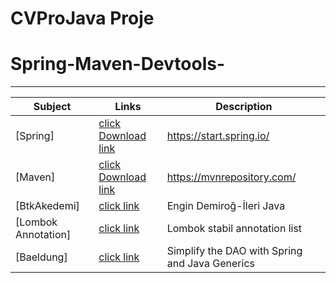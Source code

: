 # CVProJava Proje
# Spring-Maven-Devtools-
***
|Subject |Links  | Description|
--- | --- | ---|
|[Spring]|[click Download link](https://start.spring.io/)|https://start.spring.io/|
|[Maven]|[click Download link](https://mvnrepository.com/)|https://mvnrepository.com/|
|[BtkAkedemi]|[click link](https://www.btkakademi.gov.tr/)|Engin Demiroğ-İleri Java|
|[Lombok Annotation]|[click link](https://projectlombok.org/features/all)|Lombok stabil annotation list|
|[Baeldung]|[click link](https://www.baeldung.com/simplifying-the-data-access-layer-with-spring-and-java-generics#1-the-abstract-hibernate-dao)|Simplify the DAO with Spring and Java Generics|


